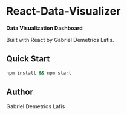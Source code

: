 # React-Data-Visualizer

**Data Visualization Dashboard**

Built with React by Gabriel Demetrios Lafis.

## Quick Start
```bash
npm install && npm start
```

## Author
Gabriel Demetrios Lafis
